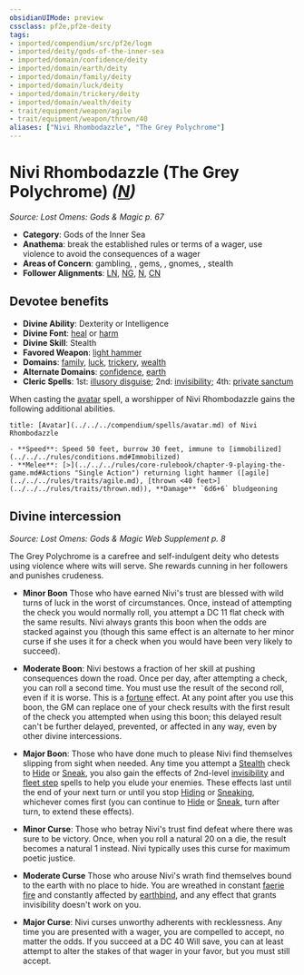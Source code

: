 ```yaml
---
obsidianUIMode: preview
cssclass: pf2e,pf2e-deity
tags:
- imported/compendium/src/pf2e/logm
- imported/deity/gods-of-the-inner-sea
- imported/domain/confidence/deity
- imported/domain/earth/deity
- imported/domain/family/deity
- imported/domain/luck/deity
- imported/domain/trickery/deity
- imported/domain/wealth/deity
- trait/equipment/weapon/agile
- trait/equipment/weapon/thrown/40
aliases: ["Nivi Rhombodazzle", "The Grey Polychrome"]
---
```

# Nivi Rhombodazzle (The Grey Polychrome) *([N](neutral-b1.md))*  
*Source: Lost Omens: Gods & Magic p. 67*  

- **Category**: Gods of the Inner Sea
- **Anathema**: break the established rules or terms of a wager, use violence to avoid the consequences of a wager
- **Areas of Concern**: gambling, , gems, , gnomes, , stealth
- **Follower Alignments**: [LN](lawful-neutral-b1.md), [NG](neutral-good-b1.md), [N](neutral-b1.md), [CN](chaotic-neutral-b1.md)

## Devotee benefits

- **Divine Ability**: Dexterity or Intelligence
- **Divine Font**: [heal](../../spells/heal.md) or [harm](../../spells/harm.md)
- **Divine Skill**: Stealth
- **Favored Weapon**: [light hammer](../../equipment/items/light-hammer.md)
- **Domains**: [family](../domains.md#Family), [luck](../domains.md#Luck), [trickery](../domains.md#Trickery), [wealth](../domains.md#Wealth)
- **Alternate Domains**: [confidence](../domains.md#Confidence), [earth](../domains.md#Earth)
- **Cleric Spells**: 1st: [illusory disguise](../../spells/illusory-disguise.md); 2nd: [invisibility](../../spells/invisibility.md); 4th: [private sanctum](../../spells/private-sanctum.md)

When casting the [avatar](../../spells/avatar.md) spell, a worshipper of Nivi Rhombodazzle gains the following additional abilities.

```ad-embed-avatar
title: [Avatar](../../../compendium/spells/avatar.md) of Nivi Rhombodazzle

- **Speed**: Speed 50 feet, burrow 30 feet, immune to [immobilized](../../../rules/conditions.md#Immobilized)
- **Melee**: [>](../../../rules/core-rulebook/chapter-9-playing-the-game.md#Actions "Single Action") returning light hammer ([agile](../../../rules/traits/agile.md), [thrown <40 feet>](../../../rules/traits/thrown.md)), **Damage** `6d6+6` bludgeoning
```

## Divine intercession
*Source: Lost Omens: Gods & Magic Web Supplement p. 8*

The Grey Polychrome is a carefree and self-indulgent deity who detests using violence where wits will serve. She rewards cunning in her followers and punishes crudeness.

- **Minor Boon** Those who have earned Nivi's trust are blessed with wild turns of luck in the worst of circumstances. Once, instead of attempting the check you would normally roll, you attempt a DC 11 flat check with the same results. Nivi always grants this boon when the odds are stacked against you (though this same effect is an alternate to her minor curse if she uses it for a check when you would have been very likely to succeed).
- **Moderate Boon**: Nivi bestows a fraction of her skill at pushing consequences down the road. Once per day, after attempting a check, you can roll a second time. You must use the result of the second roll, even if it is worse. This is a [fortune](fortune.md) effect. At any point after you use this boon, the GM can replace one of your check results with the first result of the check you attempted when using this boon; this delayed result can't be further delayed, prevented, or affected in any way, even by other divine intercessions.
- **Major Boon**: Those who have done much to please Nivi find themselves slipping from sight when needed. Any time you attempt a [Stealth](../../skills.md#Stealth) check to [Hide](rules/actions/hide.md) or [Sneak](sneak.md), you also gain the effects of 2nd-level [invisibility](../../spells/invisibility.md) and [fleet step](../../spells/fleet-step.md) spells to help you elude your enemies. These effects last until the end of your next turn or until you stop [Hiding](rules/actions/hide.md) or [Sneaking](sneak.md), whichever comes first (you can continue to [Hide](rules/actions/hide.md) or [Sneak](sneak.md), turn after turn, to extend these effects).

- **Minor Curse**: Those who betray Nivi's trust find defeat where there was sure to be victory. Once, when you roll a natural 20 on a die, the result becomes a natural 1 instead. Nivi typically uses this curse for maximum poetic justice.
- **Moderate Curse** Those who arouse Nivi's wrath find themselves bound to the earth with no place to hide. You are wreathed in constant [faerie fire](../../spells/faerie-fire.md) and constantly affected by [earthbind](../../spells/earthbind.md), and any effect that grants invisibility doesn't work on you.
- **Major Curse**: Nivi curses unworthy adherents with recklessness. Any time you are presented with a wager, you are compelled to accept, no matter the odds. If you succeed at a DC 40 Will save, you can at least attempt to alter the stakes of that wager in your favor, but you must still accept.
